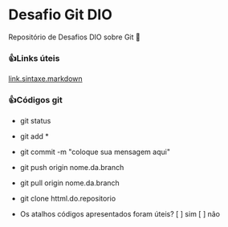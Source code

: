 # Desafio Git DIO
Repositório de Desafios DIO sobre Git :100:

### :thumbsup:Links úteis
[link.sintaxe.markdown](https://www.markdownguide.org/basic-syntax/)

### :+1:Códigos git


* git status
* git add *
* git commit -m "coloque sua mensagem aqui"
* git push origin nome.da.branch
* git pull origin nome.da.branch
* git clone httml.do.repositorio

* Os atalhos códigos apresentados foram úteis?
[ ] sim
[ ] não



